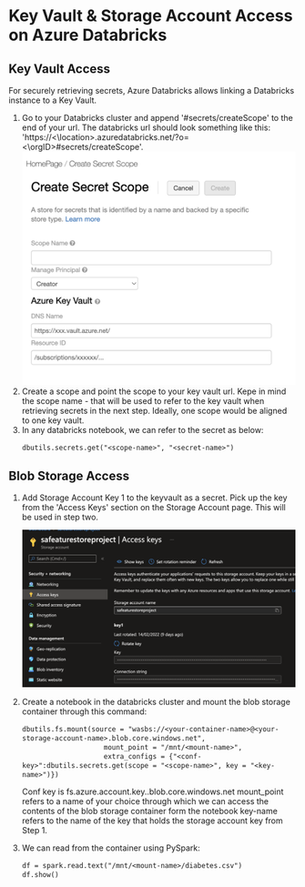 # Key Vault & Storage Account Access on Azure Databricks

## Key Vault Access

For securely retrieving secrets, Azure Databricks allows linking a Databricks instance to a Key Vault.

1. Go to your Databricks cluster and append '#secrets/createScope' to the end of your url. The databricks url should look something like this: 'https://<\location>.azuredatabricks.net/?o=<\orgID>#secrets/createScope'.
![databricks-secrets-setup.png](./images/databricks-secrets-setup.png)
2. Create a scope and point the scope to your key vault url. Kepe in mind the scope name - that will be used to refer to the key vault when retrieving secrets in the next step. Ideally, one scope would be aligned to one key vault.
3. In any databricks notebook, we can refer to the secret as below:
    ```
    dbutils.secrets.get("<scope-name>", "<secret-name>")
    ```

## Blob Storage Access

1. Add Storage Account Key 1 to the keyvault as a secret. Pick up the key from the 'Access Keys' section on the Storage Account page. This will be used in step two.

    ![storage-account-keys-settings.png](./images/storage-account-keys-settings.png)

2. Create a notebook in the databricks cluster and mount the blob storage container through this command:
    ```
    dbutils.fs.mount(source = "wasbs://<your-container-name>@<your-storage-account-name>.blob.core.windows.net", 
                        mount_point = "/mnt/<mount-name>", 
                        extra_configs = {"<conf-key>":dbutils.secrets.get(scope = "<scope-name>", key = "<key-name>")})
    ```

    ​Conf key is fs.azure.account.key.<storage-account-name>.blob.core.windows.net
    mount_point refers to a name of your choice through which we can access the contents of the blob storage container form the notebook
    key-name refers to the name of the key that holds the storage account key from Step 1.

3. We can read from the container using PySpark:
    ```
    df = spark.read.text("/mnt/<mount-name>/diabetes.csv") 
    df.show() 
    ```


